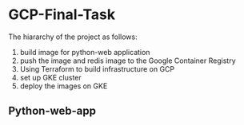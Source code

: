# GCP-Final-Task

The hiararchy of the project as follows:
1. build image for python-web application
2. push the image and redis image to the Google Container Registry
3. Using Terraform to build infrastructure on GCP
4. set up GKE cluster 
5. deploy the images on GKE

## Python-web-app

